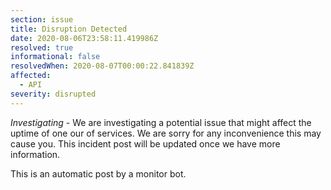 ```yaml
---
section: issue
title: Disruption Detected
date: 2020-08-06T23:58:11.419986Z
resolved: true
informational: false
resolvedWhen: 2020-08-07T00:00:22.841839Z
affected:
  - API
severity: disrupted
---
```

*Investigating* - We are investigating a potential issue that might affect the uptime of one our of services. We are sorry for any inconvenience this may cause you. This incident post will be updated once we have more information.

This is an automatic post by a monitor bot.
        